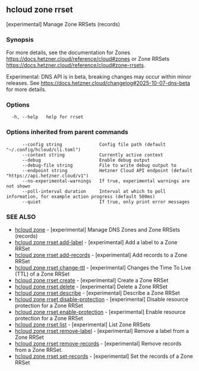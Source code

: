 ## hcloud zone rrset

[experimental] Manage Zone RRSets (records)

### Synopsis

For more details, see the documentation for Zones https://docs.hetzner.cloud/reference/cloud#zones or Zone RRSets https://docs.hetzner.cloud/reference/cloud#zone-rrsets.

Experimental: DNS API is in beta, breaking changes may occur within minor releases.
See https://docs.hetzner.cloud/changelog#2025-10-07-dns-beta for more details.


### Options

```
  -h, --help   help for rrset
```

### Options inherited from parent commands

```
      --config string              Config file path (default "~/.config/hcloud/cli.toml")
      --context string             Currently active context
      --debug                      Enable debug output
      --debug-file string          File to write debug output to
      --endpoint string            Hetzner Cloud API endpoint (default "https://api.hetzner.cloud/v1")
      --no-experimental-warnings   If true, experimental warnings are not shown
      --poll-interval duration     Interval at which to poll information, for example action progress (default 500ms)
      --quiet                      If true, only print error messages
```

### SEE ALSO

* [hcloud zone](hcloud_zone.md)	 - [experimental] Manage DNS Zones and Zone RRSets (records)
* [hcloud zone rrset add-label](hcloud_zone_rrset_add-label.md)	 - [experimental] Add a label to a Zone RRSet
* [hcloud zone rrset add-records](hcloud_zone_rrset_add-records.md)	 - [experimental] Add records to a Zone RRSet
* [hcloud zone rrset change-ttl](hcloud_zone_rrset_change-ttl.md)	 - [experimental] Changes the Time To Live (TTL) of a Zone RRSet
* [hcloud zone rrset create](hcloud_zone_rrset_create.md)	 - [experimental] Create a Zone RRSet
* [hcloud zone rrset delete](hcloud_zone_rrset_delete.md)	 - [experimental] Delete a Zone RRSet
* [hcloud zone rrset describe](hcloud_zone_rrset_describe.md)	 - [experimental] Describe a Zone RRSet
* [hcloud zone rrset disable-protection](hcloud_zone_rrset_disable-protection.md)	 - [experimental] Disable resource protection for a Zone RRSet
* [hcloud zone rrset enable-protection](hcloud_zone_rrset_enable-protection.md)	 - [experimental] Enable resource protection for a Zone RRSet
* [hcloud zone rrset list](hcloud_zone_rrset_list.md)	 - [experimental] List Zone RRSets
* [hcloud zone rrset remove-label](hcloud_zone_rrset_remove-label.md)	 - [experimental] Remove a label from a Zone RRSet
* [hcloud zone rrset remove-records](hcloud_zone_rrset_remove-records.md)	 - [experimental] Remove records from a Zone RRSet.
* [hcloud zone rrset set-records](hcloud_zone_rrset_set-records.md)	 - [experimental] Set the records of a Zone RRSet
